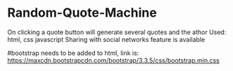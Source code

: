 # Random-Quote-Machine
 On clicking a quote button will generate several quotes and the athor
 Used: html, css javascript
 Sharing with social networks feature is available

#bootstrap needs to be added to html, link is:
 https://maxcdn.bootstrapcdn.com/bootstrap/3.3.5/css/bootstrap.min.css
